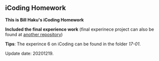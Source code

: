 ## iCoding Homework

__This is Bill Haku's iCoding Homework__

__Included the final experience work__ (final experinece project can also be found at [another repository](https://github.com/Bill-Haku/SAMS))

__Tips__: The experince 6 on iCoding can be found in the folder _17-01_.

Update date: 20201219.